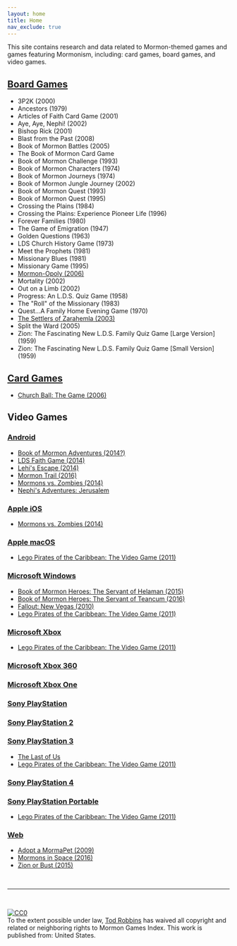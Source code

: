 ```yaml
---
layout: home
title: Home
nav_exclude: true
---
```


This site contains research and data related to Mormon-themed games and games featuring Mormonism, including: card games, board games, and video games.

## [Board Games](board-games)<a name="board-games"></a>

- 3P2K (2000)
- Ancestors (1979)
- Articles of Faith Card Game (2001)
- Aye, Aye, Nephi! (2002)
- Bishop Rick (2001)
- Blast from the Past (2008)
- Book of Mormon Battles (2005)
- The Book of Mormon Card Game
- Book of Mormon Challenge (1993)
- Book of Mormon Characters (1974)
- Book of Mormon Journeys (1974)
- Book of Mormon Jungle Journey (2002)
- Book of Mormon Quest (1993)
- Book of Mormon Quest (1995)
- Crossing the Plains (1984)
- Crossing the Plains: Experience Pioneer Life (1996)
- Forever Families (1980)
- The Game of Emigration (1947)
- Golden Questions (1963)
- LDS Church History Game (1973)
- Meet the Prophets (1981)
- Missionary Blues (1981)
- Missionary Game (1995)
- [Mormon-Opoly (2006)](board-games#mormon-opoly)
- Mortality (2002)
- Out on a Limb (2002)
- Progress: An L.D.S. Quiz Game (1958)
- The "Roll" of the Missionary (1983)
- Quest...A Family Home Evening Game (1970)
- [The Settlers of Zarahemla (2003)](board-games#the-settlers-of-zarahemla)
- Split the Ward (2005)
- Zion: The Fascinating New L.D.S. Family Quiz Game [Large Version] (1959)
- Zion: The Fascinating New L.D.S. Family Quiz Game [Small Version] (1959)

## [Card Games](card-games)<a name="card-games"></a>

- [Church Ball: The Game (2006)](card-games#church-ball)

## Video Games

### [Android](android)<a name="android"></a>

- [Book of Mormon Adventures (2014?)](android)
- [LDS Faith Game (2014)](android)
- [Lehi's Escape (2014)](android)
- [Mormon Trail (2016)](android)
- [Mormons vs. Zombies (2014)](android)
- [Nephi's Adventures: Jerusalem](android)

### [Apple iOS](ios)<a name="ios"></a>

- [Mormons vs. Zombies (2014)](ios#mormons-vs-zombies)

### [Apple macOS](macos)<a name="macos"></a>

- [Lego Pirates of the Caribbean: The Video Game (2011)](macos#lego-pirates-of-the-caribbean)

### [Microsoft Windows](windows)<a name="windows"></a>

- [Book of Mormon Heroes: The Servant of Helaman (2015)](windows)
- [Book of Mormon Heroes: The Servant of Teancum (2016)](windows)
- [Fallout: New Vegas (2010)](windows)
- [Lego Pirates of the Caribbean: The Video Game (2011)](windows)

### [Microsoft Xbox](xbox)<a name="xbox"></a>

- [Lego Pirates of the Caribbean: The Video Game (2011)](xbox)

### [Microsoft Xbox 360](xbox)<a name="xbox-360"></a>

### [Microsoft Xbox One](xbox)<a name="xbox-one"></a>

### [Sony PlayStation](playstation#playstation)<a name="playstation"></a>

### [Sony PlayStation 2](playstation#playstation-2)<a name="playstation-2"></a>

### [Sony PlayStation 3](playstation#playstation-3)<a name="playstation-3"></a>

- [The Last of Us](playstation#the-last-of-us)
- [Lego Pirates of the Caribbean: The Video Game (2011)](playstation#lego-pirates-of-the-caribbean)

### [Sony PlayStation 4](playstation#playstation-4)

### [Sony PlayStation Portable](playstation#playstation-portable)

- [Lego Pirates of the Caribbean: The Video Game (2011)](playstation)

### [Web](web)<a name="web"></a>

- [Adopt a MormaPet (2009)](web)
- [Mormons in Space (2016)](web)
- [Zion or Bust (2015)](web)

<br />

---

<br />
<p xmlns:dct="http://purl.org/dc/terms/" xmlns:vcard="http://www.w3.org/2001/vcard-rdf/3.0#">
  <a rel="license"
     href="http://creativecommons.org/publicdomain/zero/1.0/">
    <img src="http://i.creativecommons.org/p/zero/1.0/88x31.png" style="border-style: none;" alt="CC0" />
  </a>
  <br />
  To the extent possible under law,
  <a rel="dct:publisher"
     href="https://todrobbins.com/mormon-games-index/">
    <span property="dct:title">Tod Robbins</span></a>
  has waived all copyright and related or neighboring rights to
  <span property="dct:title">Mormon Games Index</span>.
This work is published from:
<span property="vcard:Country" datatype="dct:ISO3166"
      content="US" about="https://todrobbins.com/mormon-games-index/">
  United States</span>.
</p>

